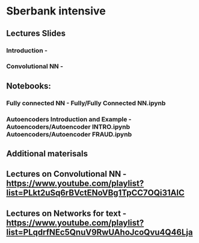 # Sberbank intensive

## Lectures Slides
### Introduction - 
### Convolutional NN - 

## Notebooks:
### Fully connected NN - Fully/Fully Connected NN.ipynb
### Autoencoders Introduction and Example - Autoencoders/Autoencoder INTRO.ipynb Autoencoders/Autoencoder FRAUD.ipynb 

## Additional materisals
## Lectures on Convolutional NN - https://www.youtube.com/playlist?list=PLkt2uSq6rBVctENoVBg1TpCC7OQi31AlC
## Lectures on Networks for text - https://www.youtube.com/playlist?list=PLqdrfNEc5QnuV9RwUAhoJcoQvu4Q46Lja

